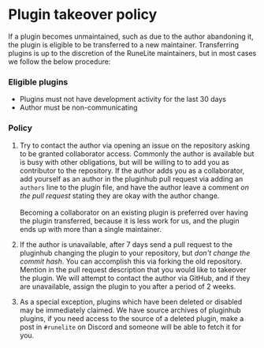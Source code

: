 # Plugin takeover policy

If a plugin becomes unmaintained, such as due to the author abandoning it, the plugin is eligible to be transferred to a new maintainer. Transferring plugins is up to the discretion of the RuneLite maintainers, but in most cases we follow the below procedure:

### Eligible plugins
- Plugins must not have development activity for the last 30 days
- Author must be non-communicating

### Policy

1. Try to contact the author via opening an issue on the repository asking to be granted collaborator access. Commonly the author is available but is busy with other obligations, but will be willing to to add you as contributor to the repository. If the author adds you as a collaborator, add yourself as an author in the pluginhub pull request via adding an `authors` line to the plugin file, and have the author leave a comment *on the pull request* stating they are okay with the author change.\
\
Becoming a collaborator on an existing plugin is preferred over having the plugin transferred, because it is less work for us, and the plugin ends up with more than a single maintainer.

2. If the author is unavailable, after 7 days send a pull request to the pluginhub changing the plugin to your repository, but *don't change the commit hash*. You can accomplish this via forking the old repository. Mention in the pull request description that you would like to takeover the plugin. We will attempt to contact the author via GitHub, and if they are unavailable, assign the plugin to you after a period of 2 weeks.

3. As a special exception, plugins which have been deleted or disabled may be immediately claimed. We have source archives of pluginhub plugins, if you need access to the source of a deleted plugin, make a post in `#runelite` on Discord and someone will be able to fetch it for you.